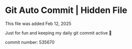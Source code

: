 # Git Auto Commit | Hidden File

This file was added Feb 12, 2025

Just for fun and keeping my daily git commit active 🤪

commit number: 535670
